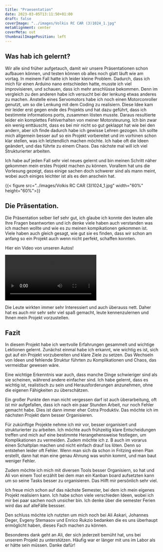 ```yaml
---
title: "Praesentation"
date: 2023-03-05T13:11:50+01:00
draft: false
coverImage: "../images/Volkis RC CAR (3)1024_1.jpg"
metaAlignment: center
coverMeta: out
thumbnailImagePosition: left
---
```


## Was hab ich gelernt?

Wir alle sind früher aufgetauch, damit wir unsere Präsentationen schon aufbauen können, und testen können ob alles noch
glatt läuft wie am vortag.
In meinem Fall hatte ich leider kleine Problem. Dadurch, dass ich mich für einen Arduino nano entschieden hatte, musste
ich viel improvisieren,
und schauen, dass ich mehr anschlüsse bekommen.
Denn im vergleich zu den anderen habe ich versucht bei der lenkung etwas anderes zu machen.
Anstelle eines Servomotors habe ich noch einen Motorconroller genutzt, um so die Lenkung mit dem Coding zu realisiern.
Diese Idee kam mir leider erst gegen ende des Projekts und hat dazu geführt, dass ich bestimmte informations ports,
zusammen lösten musste.
Daraus resultierte leider ein komplettes Fehlverhalten von meiner Motorsteurung.
Ich bin zwar ein wenig enttäuscht, dass es bei mir nicht so gut geklappt hat wie bei den andern, aber ich finde dadurch
habe ich gewisse Lehren gezogen.
Ich sollte mich allgemein besser auf so ein Projekt vorbereitet und im vorhinen schon klar stellen, was ich letztendlich
machen möchte.
Ich habe oft die Ideen geändert, und das führte zu einem Chaos. Das nächste mal will ich viel Strukturierter arbeiten.

Ich habe auf jeden Fall sehr viel neues gelernt und bin meinen Schritt näher gekommen mein erstes Projekt machen zu
können.
Vorallem hat uns die Vorlesung gezeigt, dass einige sachen doch schwerer sind als mann meint, wobei auch einiges
leichter ist als es den anschein hat.

{{< figure src="../images/Volkis RC CAR (3)1024_1.jpg" width="60%" height="60%">}}
## Die Präsentation.

Die Präsentation selber lief sehr gut, ich glaube ich konnte den leuten alle Ihre Fragen beantworten und ich denke viele
haben auch verstanden was ich machen wollte und wie es zu meinen kompikationen gekommen ist. Viele haben auch gleich
gesagt, wie gut sie es finden, dass wir schon am anfang so ein Projekt auch wenn nicht perfekt, schaffen konnten.

Hier ein Video von unseren Autos!

<video src="car.mp4" controls title="Title"></video>


Die Leute wirkten immer sehr Interessiert und auch überauss nett. Daher hat es auch mir sehr sehr viel spaß gemacht,
leute kennenzulernen und Ihnen mein Projekt vorzustellen.



## Fazit

In diesem Projekt habe ich wertvolle Erfahrungen gesammelt und wichtige Lektionen gelernt. Zunächst einmal habe ich erkannt, wie wichtig es ist, sich gut auf ein Projekt vorzubereiten und klare Ziele zu setzen. Das Wechseln von Ideen und fehlende Struktur führten zu Komplikationen und Chaos, das vermeidbar gewesen wäre.

Eine wichtige Erkenntnis war auch, dass manche Dinge schwieriger sind als sie scheinen, während andere einfacher sind. Ich habe gelernt, dass es wichtig ist, realistisch zu sein und Herausforderungen anzunehmen, ohne die eigenen Fähigkeiten zu überschätzen.

Ein großer Punkte den man nicht vergessen darf ist auch überarbeitung, oft ist mir aufgefallen, dass ich nach ein paar Stunden Arbeit, nur noch Fehler gemacht habe. Dies ist dann immer eher Cotra Produktiv. Das möchte ich im nächsten Projekt dann besser Organisieren.

Für zukünftige Projekte nehme ich mir vor, besser organisiert und strukturierter zu arbeiten. Ich möchte auch frühzeitig klare Entscheidungen treffen und mich auf eine bestimmte Herangehensweise festlegen, um Komplikationen zu vermeiden. Zudem möchte ich z. B auch im vorarus einen Schaltplan machen und nicht einfach drauf los löten. Denn so entstehen leider oft Fehler. Wenn man sich da schon in Fritzing einen Plan erstellt, dann hat man eine genau Ahnung was wohin kommt, und man baut weniger Fehler.

Zudem möchte ich mich mit diversen Tools besser Organisiern, so hat und Ali von einem Tool erzählt bei dem man ein Kanban board aufsetzten kann um so seine Tasks besser zu organisieren. Das Hilft mir persönlich sehr viel.

Ich freue mich schon auf das nächste Semester, bei dem ich mein eigenes Projekt realisiern kann. Ich habe schon viele
verschieden Ideen, wobei ich mir bei paar sachen noch unsicher bin. Ich denke über die semester Ferien wird das auf alleFälle bessser.

Den schluss möchte ich nutzten um mich noch bei Ali Askari, Johannes Deger, Evgeny Stemasov und Enrico Rukzio bedanken
die es uns überhaupt ermöglicht haben, dieses Fach machen zu können.

Besonderes dank geht an Ali, der sich jederzeit bemüht hat, uns bei unserem Projekt zu unterstützen. Häufig war er
länger mit uns im Labor als er hätte sein müssen.
Danke dafür!

